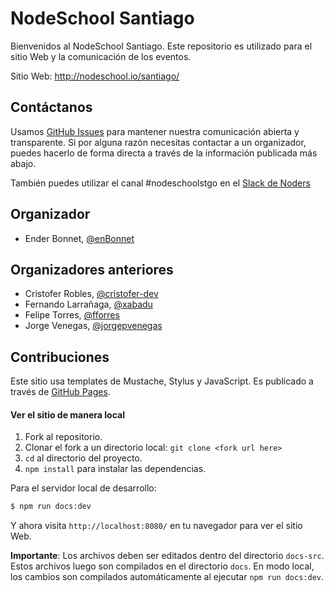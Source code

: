 # NodeSchool Santiago

Bienvenidos al NodeSchool Santiago. Este repositorio es utilizado para el sitio Web y la comunicación de los eventos.

Sitio Web: http://nodeschool.io/santiago/

## Contáctanos

Usamos [GitHub Issues](https://github.com/nodeschool/santiago/issues)
para mantener nuestra comunicación abierta y transparente. Si por alguna razón necesitas contactar a un organizador, puedes hacerlo de forma directa a través de la información publicada más abajo.

También puedes utilizar el canal #nodeschoolstgo en el [Slack de Noders](https://join.slack.com/t/noders/shared_invite/enQtMjk3MTA5MTk5MDExLWU5YjNkMDZiYWQxOTI1MTI3NzI3YzIwYjMyNDZhZDkxZTY1NDNlZmFhN2NjNzI1MzUwNDBhNjllYTRlZGM5MmI)

## Organizador

- Ender Bonnet, [@enBonnet](https://twitter.com/enbonnet)

## Organizadores anteriores

- Cristofer Robles, [@cristofer-dev](https://twitter.com/cristofer-dev)
- Fernando Larrañaga, [@xabadu](https://twitter.com/xabadu)
- Felipe Torres, [@fforres](https://twitter.com/fforres)
- Jorge Venegas, [@jorgepvenegas](https://twitter.com/jorgepvenegas)

## Contribuciones

Este sitio usa templates de Mustache, Stylus y JavaScript. Es publicado a través de [GitHub Pages](https://pages.github.com/).

#### Ver el sitio de manera local

1. Fork al repositorio.
2. Clonar el fork a un directorio local: `git clone <fork url here>`
3. `cd` al directorio del proyecto.
4. `npm install` para instalar las dependencias.

Para el servidor local de desarrollo:

```bash
$ npm run docs:dev
```

Y ahora visita `http://localhost:8080/` en tu navegador para ver el sitio Web.

**Importante**: Los archivos deben ser editados dentro del directorio `docs-src`. Estos archivos luego son compilados en el directorio `docs`. En modo local, los cambios son compilados automáticamente al ejecutar `npm run docs:dev`.
